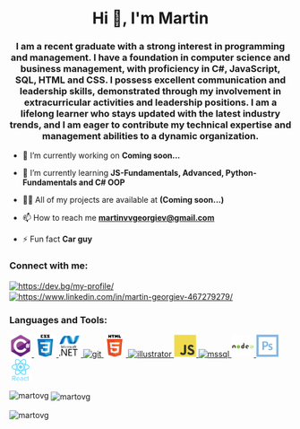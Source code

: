<h1 align="center">Hi 👋, I'm Martin</h1>
<h3 align="center">I am a recent graduate with a strong interest in programming and management. I have a foundation in computer science and business management, with proficiency in C#, JavaScript, SQL, HTML and CSS. I possess excellent communication and leadership skills, demonstrated through my involvement in extracurricular activities and leadership positions. I am a lifelong learner who stays updated with the latest industry trends, and I am eager to contribute my technical expertise and management abilities to a dynamic organization.</h3>

- 🔭 I’m currently working on **Coming soon...**

- 🌱 I’m currently learning **JS-Fundamentals, Advanced, Python-Fundamentals and C# OOP**

- 👨‍💻 All of my projects are available at **(Coming soon...)**

- 📫 How to reach me **martinvvgeorgiev@gmail.com**

- ⚡ Fun fact **Car guy**

<h3 align="left">Connect with me:</h3>
<p align="left">
<a href="https://dev.to/https://dev.bg/my-profile/" target="blank"><img align="center" src="https://raw.githubusercontent.com/rahuldkjain/github-profile-readme-generator/master/src/images/icons/Social/devto.svg" alt="https://dev.bg/my-profile/" height="30" width="40" /></a>
<a href="https://linkedin.com/in/https://www.linkedin.com/in/martin-georgiev-467279279/" target="blank"><img align="center" src="https://raw.githubusercontent.com/rahuldkjain/github-profile-readme-generator/master/src/images/icons/Social/linked-in-alt.svg" alt="https://www.linkedin.com/in/martin-georgiev-467279279/" height="30" width="40" /></a>
</p>

<h3 align="left">Languages and Tools:</h3>
<p align="left"> <a href="https://www.w3schools.com/cs/" target="_blank" rel="noreferrer"> <img src="https://raw.githubusercontent.com/devicons/devicon/master/icons/csharp/csharp-original.svg" alt="csharp" width="40" height="40"/> </a> <a href="https://www.w3schools.com/css/" target="_blank" rel="noreferrer"> <img src="https://raw.githubusercontent.com/devicons/devicon/master/icons/css3/css3-original-wordmark.svg" alt="css3" width="40" height="40"/> </a> <a href="https://dotnet.microsoft.com/" target="_blank" rel="noreferrer"> <img src="https://raw.githubusercontent.com/devicons/devicon/master/icons/dot-net/dot-net-original-wordmark.svg" alt="dotnet" width="40" height="40"/> </a> <a href="https://git-scm.com/" target="_blank" rel="noreferrer"> <img src="https://www.vectorlogo.zone/logos/git-scm/git-scm-icon.svg" alt="git" width="40" height="40"/> </a> <a href="https://www.w3.org/html/" target="_blank" rel="noreferrer"> <img src="https://raw.githubusercontent.com/devicons/devicon/master/icons/html5/html5-original-wordmark.svg" alt="html5" width="40" height="40"/> </a> <a href="https://www.adobe.com/in/products/illustrator.html" target="_blank" rel="noreferrer"> <img src="https://www.vectorlogo.zone/logos/adobe_illustrator/adobe_illustrator-icon.svg" alt="illustrator" width="40" height="40"/> </a> <a href="https://developer.mozilla.org/en-US/docs/Web/JavaScript" target="_blank" rel="noreferrer"> <img src="https://raw.githubusercontent.com/devicons/devicon/master/icons/javascript/javascript-original.svg" alt="javascript" width="40" height="40"/> </a> <a href="https://www.microsoft.com/en-us/sql-server" target="_blank" rel="noreferrer"> <img src="https://www.svgrepo.com/show/303229/microsoft-sql-server-logo.svg" alt="mssql" width="40" height="40"/> </a> <a href="https://nodejs.org" target="_blank" rel="noreferrer"> <img src="https://raw.githubusercontent.com/devicons/devicon/master/icons/nodejs/nodejs-original-wordmark.svg" alt="nodejs" width="40" height="40"/> </a> <a href="https://www.photoshop.com/en" target="_blank" rel="noreferrer"> <img src="https://raw.githubusercontent.com/devicons/devicon/master/icons/photoshop/photoshop-line.svg" alt="photoshop" width="40" height="40"/> </a> <a href="https://reactjs.org/" target="_blank" rel="noreferrer"> <img src="https://raw.githubusercontent.com/devicons/devicon/master/icons/react/react-original-wordmark.svg" alt="react" width="40" height="40"/> </a> </p>

<p><img align="left" src="https://github-readme-stats.vercel.app/api/top-langs?username=martovg&show_icons=true&theme=dark&locale=en&layout=compact" alt="martovg" /></p>

<p>&nbsp;<img align="center" src="https://github-readme-stats.vercel.app/api?username=martovg&show_icons=true&theme=dark&locale=en" alt="martovg" /></p>

<p><img align="center" src="https://github-readme-streak-stats.herokuapp.com/?user=martovg&theme=dark" alt="martovg" /></p>
